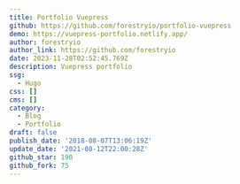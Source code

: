 ```yaml
---
title: Portfolio Vuepress
github: https://github.com/forestryio/portfolio-vuepress
demo: https://vuepress-portfolio.netlify.app/
author: forestryio
author_link: https://github.com/forestryio
date: 2023-11-28T02:52:45.769Z
description: Vuepress portfolio
ssg:
  - Hugo
css: []
cms: []
category:
  - Blog
  - Portfolio
draft: false
publish_date: '2018-08-07T13:06:19Z'
update_date: '2021-08-12T22:00:28Z'
github_star: 190
github_fork: 75
---
```

